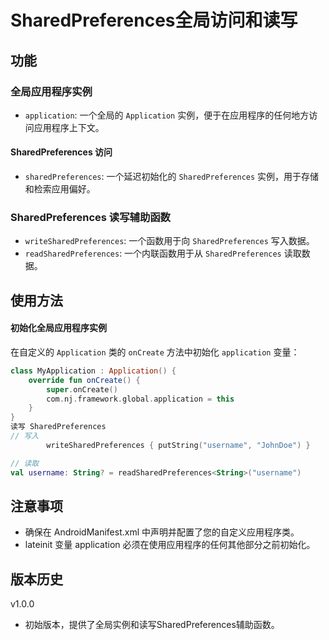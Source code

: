 # SharedPreferences全局访问和读写

## 功能

### 全局应用程序实例

- `application`: 一个全局的 `Application` 实例，便于在应用程序的任何地方访问应用程序上下文。

#### SharedPreferences 访问

- `sharedPreferences`: 一个延迟初始化的 `SharedPreferences` 实例，用于存储和检索应用偏好。

### SharedPreferences 读写辅助函数

- `writeSharedPreferences`: 一个函数用于向 `SharedPreferences` 写入数据。
- `readSharedPreferences`: 一个内联函数用于从 `SharedPreferences` 读取数据。

## 使用方法

#### 初始化全局应用程序实例

在自定义的 `Application` 类的 `onCreate` 方法中初始化 `application` 变量：

```kotlin
class MyApplication : Application() {
    override fun onCreate() {
        super.onCreate()
        com.nj.framework.global.application = this
    }
}
读写 SharedPreferences
// 写入
        writeSharedPreferences { putString("username", "JohnDoe") }

// 读取
val username: String? = readSharedPreferences<String>("username")
````

## 注意事项

- 确保在 AndroidManifest.xml 中声明并配置了您的自定义应用程序类。
- lateinit 变量 application 必须在使用应用程序的任何其他部分之前初始化。

## 版本历史

v1.0.0

- 初始版本，提供了全局实例和读写SharedPreferences辅助函数。